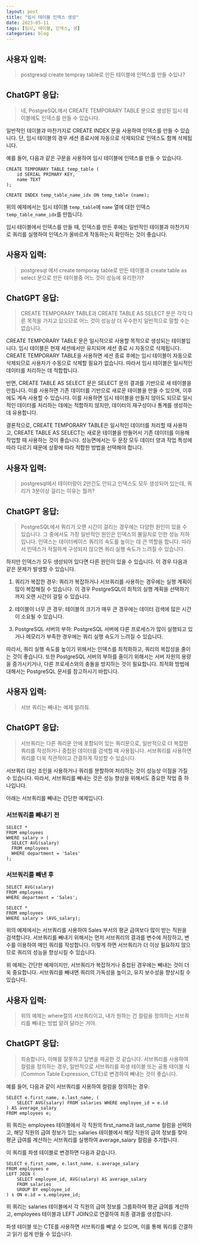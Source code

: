```yaml
---
layout: post
title: "임시 테이블 인덱스 생성"
date: 2023-05-11
tags: [임시, 테이블, 인덱스, 생]
categories: blog
---
```


## 사용자 입력:
> postgresql create tempray table로 만든 테이블에 인텍스를 만들 수있나?

## ChatGPT 응답:
> 네, PostgreSQL에서 CREATE TEMPORARY TABLE 문으로 생성된 임시 테이블에도 인덱스를 만들 수 있습니다.

일반적인 테이블과 마찬가지로 CREATE INDEX 문을 사용하여 인덱스를 만들 수 있습니다. 단, 임시 테이블의 경우 세션 종료시에 자동으로 삭제되므로 인덱스도 함께 삭제됩니다. 

예를 들어, 다음과 같은 구문을 사용하여 임시 테이블에 인덱스를 만들 수 있습니다.

```
CREATE TEMPORARY TABLE temp_table (
    id SERIAL PRIMARY KEY,
    name TEXT
);

CREATE INDEX temp_table_name_idx ON temp_table (name);
```

위의 예제에서는 임시 테이블 `temp_table`에 `name` 열에 대한 인덱스 `temp_table_name_idx`를 만듭니다. 

임시 테이블에서 인덱스를 만들 때, 인덱스를 만든 후에는 일반적인 테이블과 마찬가지로 쿼리를 실행하여 인덱스가 올바르게 작동하는지 확인하는 것이 좋습니다.

## 사용자 입력:
> postgresql 에서 create temporay table로 만든 테이블과 create table as select 문으로 만든 테이블중 어느 것이 성능에 유리한가?

## ChatGPT 응답:
> CREATE TEMPORARY TABLE과 CREATE TABLE AS SELECT 문은 각각 다른 목적을 가지고 있으므로 어느 것이 성능상 더 우수한지 일반적으로 말할 수는 없습니다. 

CREATE TEMPORARY TABLE 문은 일시적으로 사용할 목적으로 생성되는 테이블입니다. 임시 테이블은 현재 세션에서만 유지되며 세션 종료 시 자동으로 삭제됩니다. CREATE TEMPORARY TABLE을 사용하면 세션 종료 후에는 임시 테이블이 자동으로 삭제되므로 사용자가 수동으로 삭제할 필요가 없습니다. 따라서 임시 테이블은 일시적인 데이터를 처리하는 데 적합합니다.

반면, CREATE TABLE AS SELECT 문은 SELECT 문의 결과를 기반으로 새 테이블을 만듭니다. 이를 사용하면 기존 데이터를 기반으로 새로운 테이블을 만들 수 있으며, 이후에도 계속 사용할 수 있습니다. 이를 사용하면 임시 테이블을 만들지 않아도 되므로 일시적인 데이터를 처리하는 데에는 적합하지 않지만, 데이터의 재구성이나 통계를 생성하는 데 유용합니다.

결론적으로, CREATE TEMPORARY TABLE은 일시적인 데이터를 처리할 때 사용하고, CREATE TABLE AS SELECT는 새로운 테이블을 만들어서 기존 데이터를 이용해 작업할 때 사용하는 것이 좋습니다. 성능면에서는 두 문장 모두 데이터 양과 작업 특성에 따라 다르기 때문에 상황에 따라 적합한 방법을 선택해야 합니다.

## 사용자 입력:
> postgresql에서 테이터량이 2만건도 안되고 인덱스도 모두 생성되어 있는데, 쿼리가 3분이상 걸리는 이유는 뭘까?

## ChatGPT 응답:
> PostgreSQL에서 쿼리가 오랜 시간이 걸리는 경우에는 다양한 원인이 있을 수 있습니다. 그 중에서도 가장 일반적인 원인은 인덱스의 불일치로 인한 성능 저하입니다. 인덱스는 데이터베이스 쿼리의 속도를 높이는 데 큰 역할을 합니다. 따라서 인덱스가 적절하게 구성되지 않으면 쿼리 실행 속도가 느려질 수 있습니다.

하지만 인덱스가 모두 생성되어 있다면 다른 원인이 있을 수 있습니다. 이 경우 다음과 같은 문제가 발생할 수 있습니다.

1. 쿼리가 복잡한 경우: 쿼리가 복잡하거나 서브쿼리를 사용하는 경우에는 실행 계획이 많이 복잡해질 수 있습니다. 이 경우 PostgreSQL이 최적의 실행 계획을 선택하기까지 오랜 시간이 걸릴 수 있습니다.

2. 테이블이 너무 큰 경우: 테이블의 크기가 매우 큰 경우에는 데이터 검색에 많은 시간이 소요될 수 있습니다.

3. PostgreSQL 서버의 부하: PostgreSQL 서버에 다른 프로세스가 많이 실행되고 있거나 메모리가 부족한 경우에는 쿼리 실행 속도가 느려질 수 있습니다.

따라서, 쿼리 실행 속도를 높이기 위해서는 인덱스를 최적화하고, 쿼리의 복잡성을 줄이는 것이 좋습니다. 또한 PostgreSQL 서버의 부하를 줄이기 위해서는 서버 자원의 용량을 증가시키거나, 다른 프로세스와의 충돌을 방지하는 것이 필요합니다. 최적화 방법에 대해서는 PostgreSQL 문서를 참고하시기 바랍니다.

## 사용자 입력:
> 서브 쿼리는 빼내는 예제 알려줘.

## ChatGPT 응답:
> 서브쿼리는 다른 쿼리문 안에 포함되어 있는 쿼리문으로, 일반적으로 더 복잡한 쿼리를 작성하거나 중첩된 데이터를 검색할 때 사용됩니다. 서브쿼리를 사용하면 쿼리를 더욱 직관적이고 간결하게 작성할 수 있습니다. 

서브쿼리 대신 조인을 사용하거나 쿼리를 분할하여 처리하는 것이 성능상 이점을 가질 수 있습니다. 따라서, 서브쿼리를 빼내는 것은 성능 향상을 위해서도 중요한 작업 중 하나입니다.

아래는 서브쿼리를 빼내는 간단한 예제입니다. 

### 서브쿼리를 빼내기 전

```
SELECT *
FROM employees
WHERE salary > (
  SELECT AVG(salary)
  FROM employees
  WHERE department = 'Sales'
);
```

### 서브쿼리를 빼낸 후

```
SELECT AVG(salary)
FROM employees
WHERE department = 'Sales';

SELECT *
FROM employees
WHERE salary > (AVG_salary);
```

위의 예제에서는 서브쿼리를 사용하여 Sales 부서의 평균 급여보다 많이 받는 직원을 검색합니다. 서브쿼리를 빼내기 위해서는 먼저 서브쿼리의 결과를 변수에 저장하고, 변수를 이용하여 메인 쿼리를 작성합니다. 이렇게 하면 서브쿼리가 더 이상 필요하지 않으므로 쿼리의 성능을 향상시킬 수 있습니다.

위 예제는 간단한 예제이지만, 서브쿼리가 복잡하거나 중첩된 경우에는 빼내는 것이 더욱 중요합니다. 서브쿼리를 빼내면 쿼리의 가독성을 높이고, 유지 보수성을 향상시킬 수 있습니다.

## 사용자 입력:
> 위의 예제는 where절의 서브쿼리이고, 내가 원하는 건 컬럼을 정의하는 서브쿼리를 빼내는 방법 알려 달라는 거야.

## ChatGPT 응답:
> 죄송합니다, 이해를 잘못하고 답변을 제공한 것 같습니다. 서브쿼리를 사용하여 컬럼을 정의하는 경우, 일반적으로 서브쿼리를 파생 테이블 또는 공통 테이블 식(Common Table Expression, CTE)로 변경하여 빼내는 것이 좋습니다.

예를 들어, 다음과 같이 서브쿼리를 사용하여 컬럼을 정의하는 경우:

```
SELECT e.first_name, e.last_name, (
    SELECT AVG(salary) FROM salaries WHERE employee_id = e.id
) AS average_salary
FROM employees e;
```

위 쿼리는 employees 테이블에서 각 직원의 first_name과 last_name 컬럼을 선택하고, 해당 직원의 급여 정보가 있는 salaries 테이블에서 해당 직원의 급여 정보를 찾아 평균 급여를 계산하는 서브쿼리를 실행하여 average_salary 컬럼을 추가합니다.

이 쿼리를 파생 테이블로 변경하면 다음과 같습니다.

```
SELECT e.first_name, e.last_name, s.average_salary
FROM employees e
LEFT JOIN (
    SELECT employee_id, AVG(salary) AS average_salary
    FROM salaries
    GROUP BY employee_id
) s ON e.id = s.employee_id;
```

위 쿼리는 salaries 테이블에서 각 직원의 급여 정보를 그룹화하여 평균 급여를 계산하고, employees 테이블과 LEFT JOIN으로 연결하여 최종 결과를 생성합니다.

파생 테이블 또는 CTE를 사용하면 서브쿼리를 빼낼 수 있으며, 이를 통해 쿼리를 간결하고 읽기 쉽게 만들 수 있습니다.

